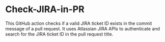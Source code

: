 # Check-JIRA-in-PR
This GitHub action checks if a valid JIRA ticket ID exists in the commit message of a pull request. It uses Atlassian JIRA APIs to authenticate and search for the JIRA ticket ID in the pull request title.
